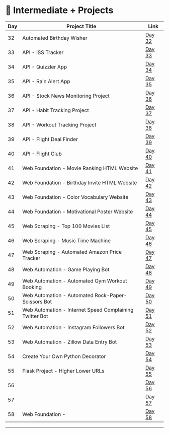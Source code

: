 # 📅 Intermediate + Projects

| Day | Project Title                                               | Link                      |
|-----|-------------------------------------------------------------|---------------------------|
| 32  | Automated Birthday Wisher                                   | [Day 32](d32/README.md)   |
| 33  | API - ISS Tracker                                           | [Day 33](d33/README.md)   |
| 34  | API - Quizzler App                                          | [Day 34](d34/README.md)   |
| 35  | API - Rain Alert App                                        | [Day 35](d35/README.md)   |
| 36  | API - Stock News Monitoring Project                         | [Day 36](d36/README.md)   |
| 37  | API - Habit Tracking Project                                | [Day 37](d37/README.md)   |
| 38  | API - Workout Tracking Project                              | [Day 38](d38/README.md)   |
| 39  | API - Flight Deal Finder                                    | [Day 39](d39/README.md)   |
| 40  | API - Flight Club                                           | [Day 40](d40/README.md)   |
| 41  | Web Foundation - Movie Ranking HTML Website                 | [Day 41](d41/README.md)   |
| 42  | Web Foundation - Birthday Invite HTML Website               | [Day 42](d42/README.md)   |
| 43  | Web Foundation - Color Vocabulary Website                   | [Day 43](d43/README.md)   |
| 44  | Web Foundation - Motivational Poster Website                | [Day 44](d44/README.md)   |
| 45  | Web Scraping - Top 100 Movies List                          | [Day 45](d45/README.md)   |
| 46  | Web Scraping - Music Time Machine                           | [Day 46](d46/README.md)   |
| 47  | Web Scraping - Automated Amazon Price Tracker               | [Day 47](d47/README.md)   |
| 48  | Web Automation - Game Playing Bot                           | [Day 48](d48/README.md)   |
| 49  | Web Automation - Automated Gym Workout Booking              | [Day 49](d49/README.md)   |
| 50  | Web Automation - Automated Rock-Paper-Scissors Bot          | [Day 50](d50/README.md)   |
| 51  | Web Automation - Internet Speed Complaining Twitter Bot     | [Day 51](d51/README.md)   |
| 52  | Web Automation - Instagram Followers Bot                    | [Day 52](d52/README.md)   |
| 53  | Web Automation - Zillow Data Entry Bot                      | [Day 53](d53/README.md)   |
| 54  | Create Your Own Python Decorator                            | [Day 54](d54/README.md)   |
| 55  | Flask Project - Higher Lower URLs                           | [Day 55](d55/README.md)   |
| 56  |                  | [Day 56](d56/README.md)   |
| 57  |                  | [Day 57](d57/README.md)   |
| 58  | Web Foundation - | [Day 58](d58/README.md)   |           


---